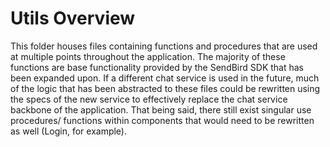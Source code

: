 # Utils Overview

This folder houses files containing functions and procedures that are used at multiple points throughout the application. The majority of these functions are base functionality provided by the SendBird SDK that has been expanded upon. If a different chat service is used in the future, much of the logic that has been abstracted to these files could be rewritten using the specs of the new service to effectively replace the chat service backbone of the application. That being said, there still exist singular use procedures/ functions within components that would need to be rewritten as well (Login, for example). 